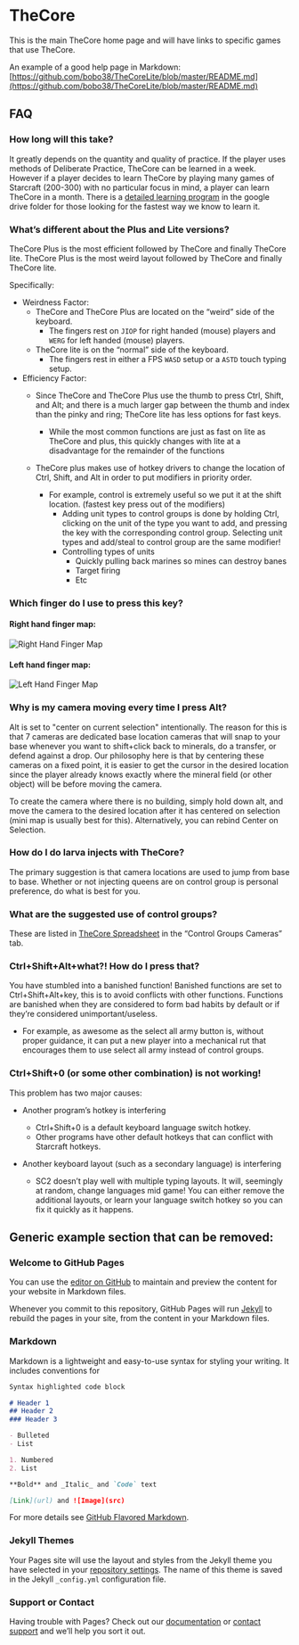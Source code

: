 # TheCore

This is the main TheCore home page and will have links to specific games that use TheCore.

An example of a good help page in Markdown: [https://github.com/bobo38/TheCoreLite/blob/master/README.md](https://github.com/bobo38/TheCoreLite/blob/master/README.md)

## FAQ

### How long will this take?

It greatly depends on the quantity and quality of practice. If the player uses methods of Deliberate Practice, TheCore can be learned in a week. However if a player decides to learn TheCore by playing many games of Starcraft (200-300) with no particular focus in mind, a player can learn TheCore in a month. There is a [detailed learning program](https://docs.google.com/spreadsheets/d/1LhbxeYdkukOzYw030qNYQgLI1p3WUAbSTiuy1emeJSc/edit?usp=sharing) in the google drive folder for those looking for the fastest way we know to learn it.

### What’s different about the Plus and Lite versions?

TheCore Plus is the most efficient followed by TheCore and finally TheCore lite.
TheCore Plus is the most weird layout followed by TheCore and finally TheCore lite.

Specifically:

- Weirdness Factor:
  - TheCore and TheCore Plus are located on the “weird” side of the keyboard.
    - The fingers rest on `JIOP` for right handed (mouse) players and `WERG` for left handed (mouse) players.
  - TheCore lite is on the “normal” side of the keyboard.
    - The fingers rest in either a FPS `WASD` setup or a `ASTD` touch typing setup.
- Efficiency Factor:
  - Since TheCore and TheCore Plus use the thumb to press Ctrl, Shift, and Alt; and there is a much larger gap between the thumb and index than the pinky and ring; TheCore lite has less options for fast keys.
    - While the most common functions are just as fast on lite as TheCore and plus, this quickly changes with lite at a disadvantage for the remainder of the functions
  
  - TheCore plus makes use of hotkey drivers to change the location of Ctrl, Shift, and Alt in order to put modifiers in priority order.
    - For example, control is extremely useful so we put it at the shift location. (fastest key press out of the modifiers)
      - Adding unit types to control groups is done by holding Ctrl, clicking on the unit of the type you want to add, and pressing the key with the corresponding control group.  Selecting unit types and add/steal to control group are the same modifier!
      - Controlling types of units
        - Quickly pulling back marines so mines can destroy banes
        - Target firing
        - Etc

### Which finger do I use to press this key?

#### Right hand finger map:

![Right Hand Finger Map](https://drive.google.com/uc?export=view&id=1uEk92cUR5dhWRDvE8D3SY1R-kfG0sgQe)

#### Left hand finger map:

![Left Hand Finger Map](https://drive.google.com/uc?export=view&id=1zr_CrQUTvrlIaVfzwx5ev4KuED6ObKGB)

### Why is my camera moving every time I press Alt?

Alt is set to "center on current selection" intentionally. The reason for this is that 7 cameras are dedicated base location cameras that will snap to your base whenever you want to shift+click back to minerals, do a transfer, or defend against a drop.  Our philosophy here is that by centering these cameras on a fixed point, it is easier to get the cursor in the desired location since the player already knows exactly where the mineral field (or other object) will be before moving the camera.

To create the camera where there is no building, simply hold down alt, and move the camera to the desired location after it has centered on selection (mini map is usually best for this). Alternatively, you can rebind Center on Selection.

### How do I do larva injects with TheCore?

The primary suggestion is that camera locations are used to jump from base to base.  Whether or not injecting queens are on control group is personal preference, do what is best for you.

### What are the suggested use of control groups?

These are listed in [TheCore Spreadsheet](https://docs.google.com/spreadsheets/d/1zN7ufgH79t6uaCXorX6cs3mWfkMKFC_6VTtZ7vH_9-s/edit?usp=sharing) in the “Control Groups Cameras” tab.

### Ctrl+Shift+Alt+what?! How do I press that?

You have stumbled into a banished function!  Banished functions are set to Ctrl+Shift+Alt+key, this is to avoid conflicts with other functions.  Functions are banished when they are considered to form bad habits by default or if they’re considered unimportant/useless.

- For example, as awesome as the select all army button is, without proper guidance, it can put a new player into a mechanical rut that encourages them to use select all army instead of control groups.

### Ctrl+Shift+0 (or some other combination) is not working!

This problem has two major causes:

- Another program’s hotkey is interfering
  - Ctrl+Shift+0 is a default keyboard language switch hotkey.
  - Other programs have other default hotkeys that can conflict with Starcraft hotkeys.

- Another keyboard layout (such as a secondary language) is interfering
  - SC2 doesn’t play well with multiple typing layouts.  It will, seemingly at random, change languages mid game!  You can either remove the additional layouts, or learn your language switch hotkey so you can fix it quickly as it happens.

## Generic example section that can be removed:

### Welcome to GitHub Pages

You can use the [editor on GitHub](https://github.com/TheCoreHotkeys/thecorehotkeys.github.io/edit/master/README.md) to maintain and preview the content for your website in Markdown files.

Whenever you commit to this repository, GitHub Pages will run [Jekyll](https://jekyllrb.com/) to rebuild the pages in your site, from the content in your Markdown files.

### Markdown

Markdown is a lightweight and easy-to-use syntax for styling your writing. It includes conventions for

```markdown
Syntax highlighted code block

# Header 1
## Header 2
### Header 3

- Bulleted
- List

1. Numbered
2. List

**Bold** and _Italic_ and `Code` text

[Link](url) and ![Image](src)
```

For more details see [GitHub Flavored Markdown](https://guides.github.com/features/mastering-markdown/).

### Jekyll Themes

Your Pages site will use the layout and styles from the Jekyll theme you have selected in your [repository settings](https://github.com/TheCoreHotkeys/thecorehotkeys.github.io/settings). The name of this theme is saved in the Jekyll `_config.yml` configuration file.

### Support or Contact

Having trouble with Pages? Check out our [documentation](https://help.github.com/categories/github-pages-basics/) or [contact support](https://github.com/contact) and we’ll help you sort it out.
